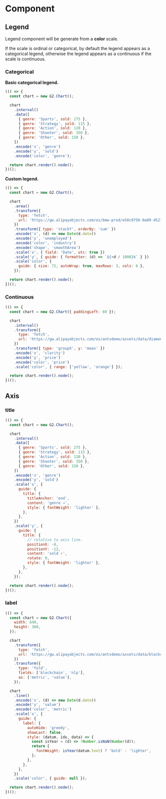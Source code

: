 # Component

<!-- Title


G2.render({
  title: 'Basic usage.',
  type: 'interval',
  data: [
    { genre: 'Sports', sold: 275 },
    { genre: 'Strategy', sold: 115 },
    { genre: 'Action', sold: 120 },
    { genre: 'Shooter', sold: 350 },
    { genre: 'Other', sold: 150 },
  ],
  encode: {
    x: 'genre',
    y: 'sold',
  },
});



G2.render({
  title: {
    size: 60,
    text: 'Title with subtitle and custom style.',
    style: { fontSize: 18 },
    subtitle: 'Description of chart.',
    subtitleStyle: { fill: 'grey' },
  },
  type: 'interval',
  data: [
    { genre: 'Sports', sold: 275 },
    { genre: 'Strategy', sold: 115 },
    { genre: 'Action', sold: 120 },
    { genre: 'Shooter', sold: 350 },
    { genre: 'Other', sold: 150 },
  ],
  scale: { color: { guide: { title: null } } },
  encode: {
    x: 'genre',
    y: 'sold',
  },
}); -->

## Legend

Legend component will be generate from a **color** scale.

If the scale is ordinal or categorical, by default the legend appears as a categorical legend, otherwise the legend appears as a continuous if the scale is continuous.

### Categorical

**Basic categorical legend.**

```js
(() => {
  const chart = new G2.Chart();

  chart
    .interval()
    .data([
      { genre: 'Sports', sold: 275 },
      { genre: 'Strategy', sold: 115 },
      { genre: 'Action', sold: 120 },
      { genre: 'Shooter', sold: 350 },
      { genre: 'Other', sold: 150 },
    ])
    .encode('x', 'genre')
    .encode('y', 'sold')
    .encode('color', 'genre');

  return chart.render().node();
})();
```

**Custom legend.**

```js
(() => {
  const chart = new G2.Chart();

  chart
    .area()
    .transform({
      type: 'fetch',
      url: 'https://gw.alipayobjects.com/os/bmw-prod/e58c9758-0a09-4527-aa90-fbf175b45925.json',
    })
    .transform({ type: 'stackY', orderBy: 'sum' })
    .encode('x', (d) => new Date(d.date))
    .encode('y', 'unemployed')
    .encode('color', 'industry')
    .encode('shape', 'smoothArea')
    .scale('x', { field: 'Date', utc: true })
    .scale('y', { guide: { formatter: (d) => `${+d / 1000}k` } })
    .scale('color', {
      guide: { size: 72, autoWrap: true, maxRows: 3, cols: 6 },
    });

  return chart.render().node();
})();
```

### Continuous

```js
(() => {
  const chart = new G2.Chart({ paddingLeft: 60 });

  chart
    .interval()
    .transform({
      type: 'fetch',
      url: 'https://gw.alipayobjects.com/os/antvdemo/assets/data/diamond.json',
    })
    .transform({ type: 'groupX', y: 'mean' })
    .encode('x', 'clarity')
    .encode('y', 'price')
    .encode('color', 'price')
    .scale('color', { range: ['yellow', 'orange'] });

  return chart.render().node();
})();
```

## Axis

### title

```js
(() => {
  const chart = new G2.Chart();

  chart
    .interval()
    .data([
      { genre: 'Sports', sold: 275 },
      { genre: 'Strategy', sold: 115 },
      { genre: 'Action', sold: 120 },
      { genre: 'Shooter', sold: 350 },
      { genre: 'Other', sold: 150 },
    ])
    .encode('x', 'genre')
    .encode('y', 'sold')
    .scale('x', {
      guide: {
        title: {
          titleAnchor: 'end',
          content: 'genre →',
          style: { fontWeight: 'lighter' },
        },
      },
    })
    .scale('y', {
      guide: {
        title: {
          // relative to axis line.
          positionX: -8,
          positionY: -12,
          content: 'sold ↑',
          rotate: 0,
          style: { fontWeight: 'lighter' },
        },
      },
    });

  return chart.render().node();
})();
```

### label

```js
(() => {
  const chart = new G2.Chart({
    width: 640,
    height: 300,
  });

  chart
    .transform({
      type: 'fetch',
      url: 'https://gw.alipayobjects.com/os/antvdemo/assets/data/blockchain.json',
    })
    .transform({
      type: 'fold',
      fields: ['blockchain', 'nlp'],
      as: ['metric', 'value'],
    });

  chart
    .line()
    .encode('x', (d) => new Date(d.date))
    .encode('y', 'value')
    .encode('color', 'metric')
    .scale('x', {
      guide: {
        label: {
          autoHide: 'greedy',
          showLast: false,
          style: (datum, idx, data) => {
            const isYear = (d) => !Number.isNaN(Number(d));
            return {
              fontWeight: isYear(datum.text) ? 'bold' : 'lighter',
            };
          },
        },
      },
    })
    .scale('color', { guide: null });

  return chart.render().node();
})();
```
